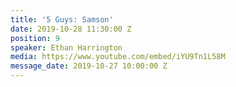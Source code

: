 ```yaml
---
title: '5 Guys: Samson'
date: 2019-10-28 11:30:00 Z
position: 9
speaker: Ethan Harrington
media: https://www.youtube.com/embed/iYU9Tn1L58M
message_date: 2019-10-27 10:00:00 Z
---
```


